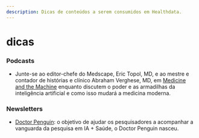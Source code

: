 ```yaml
---
description: Dicas de conteúdos a serem consumidos em Healthdata.
---
```


# dicas

### Podcasts

* Junte-se ao editor-chefe do Medscape, Eric Topol, MD, e ao mestre e contador de histórias e clínico Abraham Verghese, MD, em [Medicine and the Machine](http://www.medscape.com/features/public/machine) enquanto discutem o poder e as armadilhas da inteligência artificial e como isso mudará a medicina moderna.

### Newsletters

* [Doctor Penguin](http://doctorpenguin.com/about): o objetivo de ajudar os pesquisadores a acompanhar a vanguarda da pesquisa em IA + Saúde, o Doctor Penguin nasceu.

